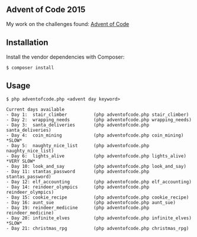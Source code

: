 ## Advent of Code 2015

My work on the challenges found: [Advent of Code](http://adventofcode.com/)

## Installation

Install the vendor dependencies with Composer:

    $ composer install

## Usage

    $ php adventofcode.php <advent day keyword>
    
    Current days available
    - Day 1:  stair_climber          (php adventofcode.php stair_climber)
    - Day 2:  wrapping_needs         (php adventofcode.php wrapping_needs)
    - Day 3:  santa_deliveries       (php adventofcode.php santa_deliveries)
    - Day 4:  coin_mining            (php adventofcode.php coin_mining)         *SLOW*
    - Day 5:  naughty_nice_list      (php adventofcode.php naughty_nice_list)
    - Day 6:  lights_alive           (php adventofcode.php lights_alive)        *VERY SLOW*
    - Day 10: look_and_say           (php adventofcode.php look_and_say)
    - Day 11: stantas_password       (php adventofcode.php stantas_password)
    - Day 12: elf_accounting         (php adventofcode.php elf_accounting)
    - Day 14: reindeer_olympics      (php adventofcode.php reindeer_olympics)
    - Day 15: cookie_recipe          (php adventofcode.php cookie_recipe)
    - Day 16: aunt_sue               (php adventofcode.php aunt_sue)
    - Day 19: reindeer_medicine      (php adventofcode.php reindeer_medicine)
    - Day 20: infinite_elves         (php adventofcode.php infinite_elves)      *SLOW*
    - Day 21: christmas_rpg          (php adventofcode.php christmas_rpg)
    